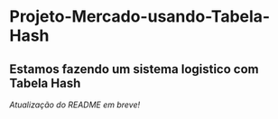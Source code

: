 # Projeto-Mercado-usando-Tabela-Hash

## Estamos fazendo um sistema logistico com Tabela Hash

_Atualização do README em breve!_
